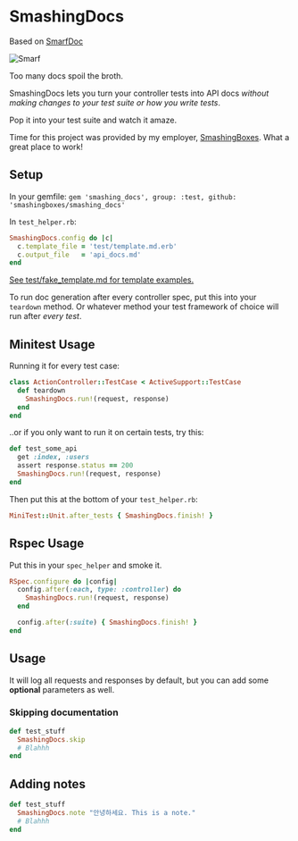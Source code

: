 # SmashingDocs

Based on [SmarfDoc](https://github.com/RickCarlino/smarf_doc)

![Smarf](http://i.imgur.com/f5mzeRU.png)

Too many docs spoil the broth.

SmashingDocs lets you turn your controller tests into API docs _without making changes to your test suite or how you write tests_.

Pop it into your test suite and watch it amaze.

Time for this project was provided by my employer, [SmashingBoxes](http://smashingboxes.com/). What a great place to work!

## Setup

In your gemfile:
`gem 'smashing_docs', group: :test, github: 'smashingboxes/smashing_docs'`

In  `test_helper.rb`:
```ruby
SmashingDocs.config do |c|
  c.template_file = 'test/template.md.erb'
  c.output_file   = 'api_docs.md'
end
```

[See test/fake_template.md for template examples.](https://github.com/smashingboxes/smashing_docs/blob/master/test/fake_template.md)

To run doc generation after every controller spec, put this into your `teardown` method. Or whatever method your test framework of choice will run after *every test*.

## Minitest Usage

Running it for every test case:

```ruby
class ActionController::TestCase < ActiveSupport::TestCase
  def teardown
    SmashingDocs.run!(request, response)
  end
end
```

..or if you only want to run it on certain tests, try this:

```ruby
def test_some_api
  get :index, :users
  assert response.status == 200
  SmashingDocs.run!(request, response)
end
```

Then put this at the bottom of your `test_helper.rb`:

```ruby
MiniTest::Unit.after_tests { SmashingDocs.finish! }
```

## Rspec Usage

Put this in your `spec_helper` and smoke it.

```ruby
RSpec.configure do |config|
  config.after(:each, type: :controller) do
    SmashingDocs.run!(request, response)
  end

  config.after(:suite) { SmashingDocs.finish! }
end
```


## Usage

It will log all requests and responses by default, but you can add some **optional** parameters as well.

### Skipping documentation

```ruby
def test_stuff
  SmashingDocs.skip
  # Blahhh
end
```

## Adding notes

```ruby
def test_stuff
  SmashingDocs.note "안녕하세요. This is a note."
  # Blahhh
end
```
